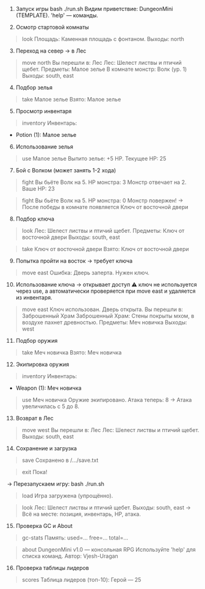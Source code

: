1. Запуск игры
bash
./run.sh
Видим приветствие: DungeonMini (TEMPLATE). 'help' — команды. 

2. Осмотр стартовой комнаты
> look
Площадь: Каменная площадь с фонтаном.
Выходы: north
 
3. Переход на север → в Лес
> move north
Вы перешли в: Лес
Лес: Шелест листвы и птичий щебет.
Предметы: Малое зелье
В комнате монстр: Волк (ур. 1)
Выходы: south, east
 
4. Подбор зелья
> take Малое зелье
Взято: Малое зелье
 
5. Просмотр инвентаря
> inventory
Инвентарь:
- Potion (1): Малое зелье
 
6. Использование зелья
> use Малое зелье
Выпито зелье: +5 HP. Текущее HP: 25
 
7. Бой с Волком (может занять 1-2 хода)
> fight
Вы бьёте Волк на 5. HP монстра: 3
Монстр отвечает на 2. Ваше HP: 23

> fight
Вы бьёте Волк на 5. HP монстра: 0
Монстр повержен!
→ После победы в комнате появляется Ключ от восточной двери
 
8. Подбор ключа
> look
Лес: Шелест листвы и птичий щебет.
Предметы: Ключ от восточной двери
Выходы: south, east
 
> take Ключ от восточной двери
Взято: Ключ от восточной двери
 
9. Попытка пройти на восток → требует ключа
> move east
Ошибка: Дверь заперта. Нужен ключ.
10. Использование ключа → открывает доступ
⚠️ ключ не используется через use, а автоматически проверяется при move east и удаляется из инвентаря. 

> move east
Ключ использован. Дверь открыта.
Вы перешли в: Заброшенный Храм
Заброшенный Храм: Стены покрыты мхом, в воздухе пахнет древностью.
Предметы: Меч новичка
Выходы: west
 
11. Подбор оружия
> take Меч новичка
Взято: Меч новичка


12. Экипировка оружия
> inventory
Инвентарь:
- Weapon (1): Меч новичка
 
> use Меч новичка
Оружие экипировано. Атака теперь: 8
→ Атака увеличилась с 5 до 8.
 
13. Возврат в Лес
> move west
Вы перешли в: Лес
Лес: Шелест листвы и птичий щебет.
Выходы: south, east
 
14. Сохранение и загрузка
> save
Сохранено в /.../save.txt

> exit
Пока!

→ Перезапускаем игру:
bash
./run.sh
> load
Игра загружена (упрощённо).

> look
Лес: Шелест листвы и птичий щебет.
Выходы: south, east
→ Всё на месте: позиция, инвентарь, HP, атака.

15. Проверка GC и About
> gc-stats
Память: used=... free=... total=...
 
> about
DungeonMini v1.0 — консольная RPG
Используйте 'help' для списка команд.
Автор: Vjesh-Uragan
 
16. Проверка таблицы лидеров
> scores
Таблица лидеров (топ-10):
Герой — 25
 
